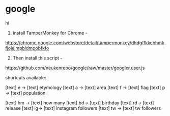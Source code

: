 # google

hi

1) install TamperMonkey for Chrome -

https://chrome.google.com/webstore/detail/tampermonkey/dhdgffkkebhmkfjojejmpbldmpobfkfo

2) Then install this script -

https://github.com/neukenrepo/google/raw/master/googler.user.js


shortcuts available:

[text] e -> [text] etymology
[text] a -> [text] area
[text] f -> [text] flag
[text] p -> [text] population

[text] hm -> [text] how many
[text] bd-> [text] birthday
[text] rd-> [text] release
[text] ig-> [text] instagram followers
[text] tw -> [text] tw followers
